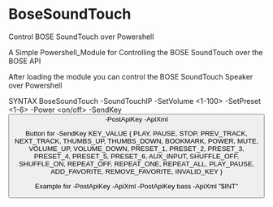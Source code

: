 # BoseSoundTouch
Control BOSE SoundTouch over Powershell

A Simple Powershell_Module for Controlling the BOSE SoundTouch over the BOSE API

After loading the module you can control the BOSE SoundTouch Speaker over Powershell

SYNTAX
BoseSoundTouch -SoundTouchIP <DNS or IP> -SetVolume <1-100> -SetPreset <1-6> -Power <on/off> -SendKey <BUTTON> -PostApiKey <string> -ApiXml <string>

Button for -SendKey
KEY_VALUE { PLAY, PAUSE, STOP, PREV_TRACK, NEXT_TRACK, THUMBS_UP, THUMBS_DOWN, BOOKMARK, POWER, MUTE, VOLUME_UP, VOLUME_DOWN, PRESET_1, PRESET_2, PRESET_3, PRESET_4, PRESET_5, PRESET_6, AUX_INPUT, SHUFFLE_OFF, SHUFFLE_ON, REPEAT_OFF, REPEAT_ONE, REPEAT_ALL, PLAY_PAUSE, ADD_FAVORITE, REMOVE_FAVORITE, INVALID_KEY }

Example for -PostApiKey -ApiXml
-PostApiKey bass -ApiXml "<bass>$INT</bass>"
	   
